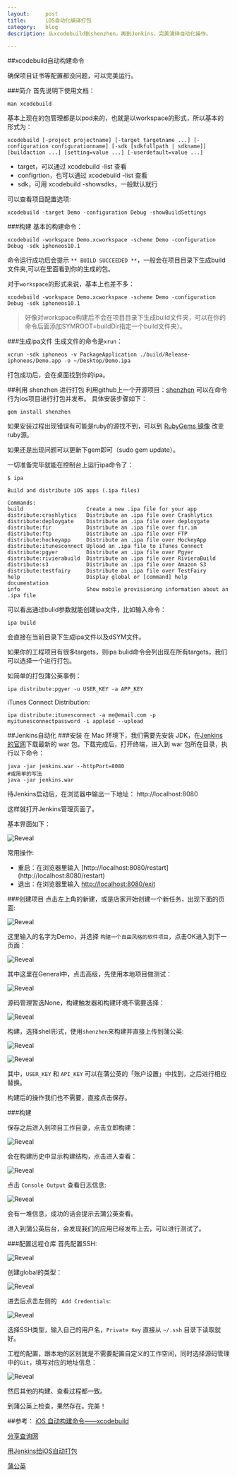 ```yaml
---
layout:     post
title:      iOS自动化编译打包
category:   blog
description: 从xcodebuild到shenzhen，再到Jenkins，完美演绎自动化操作。

---
```

##xcodebuild自动构建命令

确保项目证书等配置都没问题，可以完美运行。

###简介
首先说明下使用文档：

```
man xcodebuild
```
基本上现在的包管理都是以pod来的，也就是以workspace的形式，所以基本的形式为：

```
xcodebuild [-project projectname] [-target targetname ...] [-configuration configurationname] [-sdk [sdkfullpath | sdkname]] [buildaction ...] [setting=value ...] [-userdefault=value ...]
```
* target，可以通过 xcodebuild -list 查看
* configrtion，也可以通过 xcodebuild -list 查看
* sdk，可用 xcodebuild -showsdks，一般默认就行

可以查看项目配置选项:

```
xcodebuild -target Demo -configuration Debug -showBuildSettings
```
###构建
基本的构建命令：

```
xcodebuild -workspace Demo.xcworkspace -scheme Demo -configuration Debug -sdk iphoneos10.1
```
命令运行成功后会提示 `** BUILD SUCCEEDED **`，一般会在项目目录下生成build文件夹,可以在里面看到你的生成的包。

对于`workspace`的形式来说，基本上也差不多：

```
xcodebuild -workspace Demo.xcworkspace -scheme Demo -configuration Debug -sdk iphoneos10.1
```
> 好像对workspace构建后不会在项目目录下生成build文件夹，可以在你的命令后面添加SYMROOT=buildDir指定一个build文件夹）。

###生成ipa文件
生成文件的命令是`xrun`：

```
xcrun -sdk iphoneos -v PackageApplication ./build/Release-iphoneos/Demo.app -o ~/Desktop/Demo.ipa
```
打包成功后，会在桌面找到你的ipa。

##利用 shenzhen 进行打包
利用github上一个开源项目：[shenzhen](https://github.com/nomad/shenzhen) 可以在命令行为ios项目进行打包并发布。
具体安装步骤如下：

```
gem install shenzhen
```

如果安装过程出现错误有可能是ruby的源找不到，可以到 [RubyGems 镜像](https://ruby.taobao.org/) 改变ruby源。

如果还是出现问题可以更新下gem即可（sudo gem update）。

一切准备完毕就能在控制台上运行ipa命令了：

```
$ ipa 

Build and distribute iOS apps (.ipa files)

Commands:
build                    Create a new .ipa file for your app
distribute:crashlytics   Distribute an .ipa file over Crashlytics
distribute:deploygate    Distribute an .ipa file over deploygate
distribute:fir           Distribute an .ipa file over fir.im
distribute:ftp           Distribute an .ipa file over FTP
distribute:hockeyapp     Distribute an .ipa file over HockeyApp
distribute:itunesconnect Upload an .ipa file to iTunes Connect
distribute:pgyer         Distribute an .ipa file over Pgyer
distribute:rivierabuild  Distribute an .ipa file over RivieraBuild
distribute:s3            Distribute an .ipa file over Amazon S3
distribute:testfairy     Distribute an .ipa file over TestFairy
help                     Display global or [command] help documentation
info                     Show mobile provisioning information about an .ipa file
```
可以看出通过bulid参数就能创建ipa文件，比如输入命令：

```
ipa build
```
会直接在当前目录下生成ipa文件以及dSYM文件。

如果你的工程项目有很多targets，则ipa bulid命令会列出现在所有targets，我们可以选择一个进行打包。

如简单的打包蒲公英事例：

```
ipa distribute:pgyer -u USER_KEY -a APP_KEY
```

iTunes Connect Distribution:

```
ipa distribute:itunesconnect -a me@email.com -p myitunesconnectpassword -i appleid --upload
```

##Jenkins自动化
###安装
在 Mac 环境下，我们需要先安装 JDK，在[Jenkins 的官网](https://jenkins.io/)下载最新的 war 包。下载完成后，打开终端，进入到 war 包所在目录，执行以下命令：

```
java -jar jenkins.war --httpPort=8080
#或简单的写法
java -jar jenkins.war
```

待Jenkins启动后，在浏览器中输出一下地址：
http://localhost:8080

这样就打开Jenkins管理页面了。

基本界面如下：

![Reveal](/images/blog/iOSAutoBuild/build_3_1.png)

常用操作:

* 重启：在浏览器里输入 [http://localhost:8080/restart] (http://localhost:8080/restart)
* 退出：在浏览器里输入 [http://localhost:8080/exit](http://localhost:8080/exit)

###创建项目
点击左上角的新建，或是店家开始创建一个新任务，出现下面的页面:

![Reveal](/images/blog/iOSAutoBuild/build_3_2.png)

这里输入的名字为Demo，并选择 `构建一个自由风格的软件项目`，点击OK进入到下一页面：

![Reveal](/images/blog/iOSAutoBuild/build_3_3.png)

其中这里在General中，点击高级，先使用本地项目做测试：

![Reveal](/images/blog/iOSAutoBuild/build_3_4.png)

源码管理暂选None，构建触发器和构建环境不需要选择：

![Reveal](/images/blog/iOSAutoBuild/build_3_5.png)

构建，选择shell形式，使用`shenzhen`来构建并直接上传到蒲公英:

![Reveal](/images/blog/iOSAutoBuild/build_3_6.png)
 
![Reveal](/images/blog/iOSAutoBuild/build_3_7.png)

其中，`USER_KEY` 和 `API_KEY` 可以在蒲公英的「账户设置」中找到，之后进行相应替换。

构建后的操作我们也不需要，直接点击保存。

###构建

保存之后进入到项目工作目录，点击立即构建：

![Reveal](/images/blog/iOSAutoBuild/build_3_8.png)

会在构建历史中显示构建结构，点击进入查看：

![Reveal](/images/blog/iOSAutoBuild/build_3_9.png)

点击 `Console Output` 查看日志信息:

![Reveal](/images/blog/iOSAutoBuild/build_3_10.png)

会有一堆信息，成功的话会提示去蒲公英查看。

进入到蒲公英后台，会发现我们的应用已经发布上去，可以进行测试了。

###配置远程仓库
首先配置SSH:

![Reveal](/images/blog/iOSAutoBuild/build_3_11.png)

创建global的类型：

![Reveal](/images/blog/iOSAutoBuild/build_3_12.png)

进去后点击左侧的 ` Add Credentials`:

![Reveal](/images/blog/iOSAutoBuild/build_3_13.png)

选择SSH类型，输入自己的用户名，`Private Key` 直接从 `~/.ssh` 目录下读取就好。

工程的配置，跟本地的区别就是不需要配置自定义的工作空间，同时选择源码管理中的`Git`，填写对应的地址信息：

![Reveal](/images/blog/iOSAutoBuild/build_3_14.png)

然后其他的构建、查看过程都一致。

到蒲公英上检查，果然存在。完美！

##参考：
[iOS 自动构建命令——xcodebuild](http://www.jianshu.com/p/3f43370437d2)

[分享查询网](http://www.fx114.net/qa-58-777704.aspx)

[用Jenkins给iOS自动打包](http://www.jianshu.com/p/9934a678c17c)

[蒲公英](https://www.pgyer.com/doc/view/jenkins_ios)